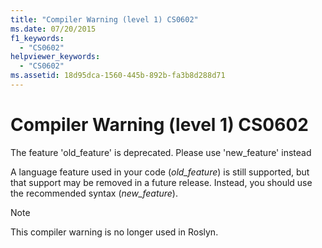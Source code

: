 ```yaml
---
title: "Compiler Warning (level 1) CS0602"
ms.date: 07/20/2015
f1_keywords:
  - "CS0602"
helpviewer_keywords:
  - "CS0602"
ms.assetid: 18d95dca-1560-445b-892b-fa3b8d288d71
---
```

# Compiler Warning (level 1) CS0602

The feature 'old_feature' is deprecated. Please use 'new_feature' instead

 A language feature used in your code (*old_feature*) is still supported, but that support may be removed in a future release. Instead, you should use the recommended syntax (*new_feature*).

> [!NOTE]
> This compiler warning is no longer used in Roslyn.
